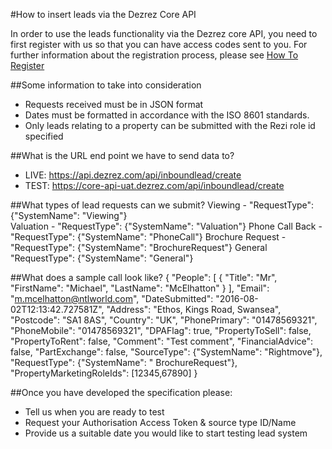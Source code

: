 #How to insert leads via the Dezrez Core API

In order to use the leads functionality via the Dezrez core API, you need to first register with us so that you can have access codes sent to you.
For further information about the registration process, please see [How To Register](https://github.com/dezrez/DezrezCoreAPI/blob/master/HowToRegister.md)

##Some information to take into consideration
* Requests received must be in JSON format
* Dates must be formatted in accordance with the ISO 8601 standards.
* Only leads relating to a property can be submitted with the Rezi role id specified

##What is the URL end point we have to send data to?
* LIVE: https://api.dezrez.com/api/inboundlead/create
* TEST: https://core-api-uat.dezrez.com/api/inboundlead/create

##What types of lead requests can we submit?
Viewing -	"RequestType": {"SystemName": "Viewing"}  
Valuation - "RequestType": {"SystemName": "Valuation"}
Phone Call Back - "RequestType": {"SystemName": "PhoneCall"} 
Brochure Request - "RequestType": {"SystemName": "BrochureRequest"} 
General	"RequestType": {"SystemName": "General"}

##What does a sample call look like?
{ 
  "People": [ 
    { 
      "Title": "Mr", 
      "FirstName": "Michael", 
      "LastName": "McElhatton" 
    } ], 
    "Email": "m.mcelhatton@ntlworld.com", 
    "DateSubmitted": "2016-08-02T12:13:42.727581Z", 
    "Address": "Ethos, Kings Road, Swansea", 
    "Postcode": "SA1 8AS", 
    "Country": "UK", 
    "PhonePrimary": "01478569321", 
    "PhoneMobile": "01478569321", 
    "DPAFlag": true, 
    "PropertyToSell": false, 
    "PropertyToRent": false, 
    "Comment": "Test comment", 
    "FinancialAdvice": false, 
    "PartExchange": false, 
    "SourceType": {"SystemName": "Rightmove"}, 
    "RequestType": {"SystemName": " BrochureRequest"}, 
    "PropertyMarketingRoleIds": [12345,67890]
}

##Once you have developed the specification please:
* Tell us when you are ready to test
* Request your Authorisation Access Token & source type ID/Name
* Provide us a suitable date you would like to start testing lead system
